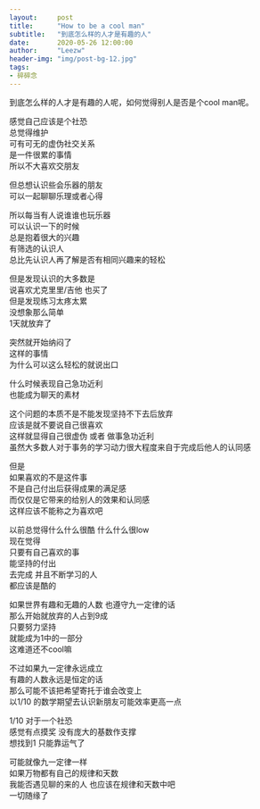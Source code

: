 ```yaml
---
layout:     post
title:      "How to be a cool man"
subtitle:   "到底怎么样的人才是有趣的人"
date:       2020-05-26 12:00:00
author:     "Leezw"
header-img: "img/post-bg-12.jpg"
tags:
- 碎碎念
---
```



>     
到底怎么样的人才是有趣的人呢，如何觉得别人是否是个cool man呢。

感觉自己应该是个社恐     
总觉得维护    
可有可无的虚伪社交关系    
是一件很累的事情    
所以不大喜欢交朋友    

但总想认识些会乐器的朋友     
可以一起聊聊乐理或者心得

所以每当有人说谁谁也玩乐器     
可以认识一下的时候    
总是抱着很大的兴趣    
有筛选的认识人     
总比先认识人再了解是否有相同兴趣来的轻松    

但是发现认识的大多数是     
说喜欢尤克里里/吉他 也买了   
但是发现练习太疼太累    
没想象那么简单     
1天就放弃了     

突然就开始纳闷了    
这样的事情    
为什么可以这么轻松的就说出口    

什么时候表现自己急功近利     
也能成为聊天的素材       

这个问题的本质不是不能发现坚持不下去后放弃     
应该是就不要说自己很喜欢        
这样就显得自己很虚伪 或者 做事急功近利     
虽然大多数人对于事务的学习动力很大程度来自于完成后他人的认同感     

但是          
如果喜欢的不是这件事     
不是自己付出后获得成果的满足感     
而仅仅是它带来的给别人的效果和认同感          
这样应该不能称之为喜欢吧          

以前总觉得什么什么很酷 什么什么很low     
现在觉得        
只要有自己喜欢的事         
能坚持的付出        
去完成 并且不断学习的人     
都应该是酷的     

如果世界有趣和无趣的人数 也遵守九一定律的话     
那么开始就放弃的人占到9成     
只要努力坚持      
就能成为1中的一部分     
这难道还不cool嘛     

不过如果九一定律永远成立     
有趣的人数永远是恒定的话     
那么可能不该把希望寄托于谁会改变上     
以1/10 的数学期望去认识新朋友可能效率更高一点      

1/10 对于一个社恐     
感觉有点摸奖 没有庞大的基数作支撑      
想找到1 只能靠运气了

可能就像九一定律一样     
如果万物都有自己的规律和天数     
我能否遇见聊的来的人 也应该在规律和天数中吧     
一切随缘了     






